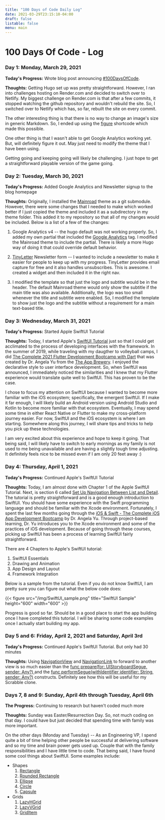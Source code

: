 ```yaml
---
title: "100 Days of Code Daily Log"
date: 2021-03-29T23:15:10-04:00
draft: false
listable: false
menu: main
---
```


# 100 Days Of Code - Log

### Day 1: Monday, March 29, 2021

**Today's Progress:** Wrote blog post announcing [#100DaysOfCode](https://www.100daysofcode.com/rules/).

**Thoughts:** Getting Hugo set up was pretty straightforward. However, I ran into challenges hosting on Render.com and decided to switch over to Netlify. My biggest challenge on Render.com is that after a few commits, it stopped watching the github repository and wouldn't rebuild the site. So, I switched over to Netlify which has, so far, rebuilt the site on every commit. 

The other interesting thing is that there is no way to change an image's size in generic Markdown. So, I ended up using the [figure](https://gohugo.io/content-management/shortcodes/#figure) shortcode which made this possible.

One other thing is that I wasn't able to get Google Analytics working yet. But, will definitely figure it out. May just need to modify the theme that I have been using.

Getting going and keeping going will likely be challenging. I just hope to get a straightforward playable version of the game going.

### Day 2: Tuesday, March 30, 2021

**Today's Progress:** Added Google Analytics and Newsletter signup to the blog homepage

**Thoughts:** Originally, I installed the [Mainroad](https://themes.gohugo.io/mainroad/) theme as a git submodule. However, there were some changes that I needed to make which worked better if I just copied the theme and included it as a subdirectory in my theme folder. This added it to my repository so that all of my changes would be included. Below is a list of a few of the changes:

1. Google Analytics v4 -- the hugo default was not working properly. So, I added my own partial that included the [Google Analytics](https://analytics.google.com) tag. I modified the Mainroad theme to include the partial. There is likely a more Hugo way of doing it that could override default behavior.

2. [TinyLetter](https://tinyletter.com/) Newsletter form -- I wanted to include a newsletter to make it easier for people to keep up with my progress. TinyLetter provides email capture for free and it also handles unsubscribes. This is awesome. I created a widget and then included it in the right nav.

3. I modified the template so that just the logo and subtitle would be in the header. The default Mainroad theme would only show the subtitle if the main title was also available. Additionally, the logo was too small whenever the title and subtitle were enabled. So, I modified the template to show just the logo and the subtitle without a requirement for a main text-based title.

### Day 3: Wednesday, March 31, 2021

**Today's Progress:** Started Apple SwiftUI Tutorial

**Thoughts:** Today, I started Apple's [SwiftUI Tutorial](https://developer.apple.com/tutorials/swiftui) just so that I could get acclimated to the process of developing interfaces with the framework. In the summer of 2019, while traveling with my daugther to volleyball camps, I did [The Complete 2021 Flutter Development Bootcamp with Dart](https://www.udemy.com/course/flutter-bootcamp-with-dart/) that was created by Dr. Angela Yu from the [The App Brewery](https://www.appbrewery.co). I enjoyed the declarative style to user interface development. So, when SwiftUI was announced, I immediately noticed the similarities and I knew that my Flutter experience would translate quite well to SwiftUI. This has proven to be the case.

I chose to focus my attention on SwiftUI because I wanted to become more familiar with the iOS ecosystem; specifically, the emergent SwiftUI. If I make it far enough, I will likely build an Android version using Android Studio and Kotlin to become more familiar with that ecosystem. Eventually, I may spend some time in either React Native or Flutter to make my cross-platform journey easier. For now, SwiftUI and the iOS ecosystem is where I am starting. Somewhere along this journey, I will share tips and tricks to help you pick up these technologies.

I am very excited about this experience and hope to keep it going. That being said, I will likely have to switch to early mornings as my family is not used to me being unavailable and are having a slightly tough time adjusting. It definitely feels nice to be missed even if I am only 20 feet away :)

### Day 4: Thursday, April 1, 2021

**Today's Progress:** Continued Apple's SwiftUI Tutorial

**Thoughts:** Today, I am almost done with Chapter 1 of the Apple SwiftUI Tutorial. Next, is section 6 called [Set Up Navigation Between List and Detail](https://developer.apple.com/tutorials/swiftui/building-lists-and-navigation). The tutorial is pretty straightforward and is a good enough introduction to SwiftUI. You should have some experience with the Swift programming language and should be familiar with the Xcode environment. Fortunately, I spent the last few months going through the [iOS & Swift - The Complete iOS App Development Bootcamp](https://www.udemy.com/course/ios-13-app-development-bootcamp/) by Dr. Angela Yu. Through project-based learning, Dr. Yu introduces you to the Xcode environment and some of the practices of iOS development. Because of going through these courses, picking up SwiftUI has been a process of learning SwiftUI fairly straightforward. 

There are 4 Chapters to Apple's SwiftUI tutorial:

1. SwiftUI Essentials
2. Drawing and Animation
3. App Design and Layout
4. Framework Integration

Below is a sample from the tutorial. Even if you do not know SwiftUI, I am pretty sure you can figure out what the below code does:

{{< figure src="/img/SwiftUI_sample.png" title="SwiftUI Sample" height="600" width="600" >}}

Progress is good so far. Should be in a good place to start the app building once I have completed this tutorial. I will be sharing some code examples once I actually start building my app.

### Day 5 and 6: Friday, April 2, 2021 and Saturday, April 3rd

**Today's Progress:** Continued Apple's SwiftUI Tutorial. But only had 30 minutes

**Thoughts:** Using [NavigationView](https://developer.apple.com/documentation/swiftui/navigationview) and [NavigationLink](https://developer.apple.com/documentation/swiftui/navigationlink) to forward to another view is so much easier than the [func prepare(for: UIStoryboardSegue, sender: Any?)
](https://developer.apple.com/documentation/uikit/uiviewcontroller/1621490-prepare) and the [func performSegue(withIdentifier identifier: String, sender: Any?)](https://developer.apple.com/documentation/uikit/uiviewcontroller/1621413-performsegue) constructs. Definitely see how this will be useful for my Scrabble clone.

### Days 7, 8 and 9: Sunday, April 4th through Tuesday, April 6th

**The Progress:** Continuing to research but haven't coded much more

**Thoughts:** Sunday was Easter/Resurrection Day. So, not much coding on that day. I could have but just decided that spending time with family was more important.

On the other days (Monday and Tuesday) -- As an Engineering VP, I spend quite a bit of time helping other people be successful at delivering software and so my time and brain power gets used up. Couple that with the family responsibilities and I have little time to code. That being said, I have found some cool things about SwiftUI. Some examples include:

* Shapes
    1. [Rectangle](https://developer.apple.com/documentation/swiftui/rectangle)
    2. [Rounded Rectangle](https://developer.apple.com/documentation/swiftui/roundedrectangle)
    3. [Ellipse](https://developer.apple.com/documentation/swiftui/ellipse)
    4. [Circle](https://developer.apple.com/documentation/swiftui/circle)
    5. [Capsule](https://developer.apple.com/documentation/swiftui/capsule)
* Grids
    1. [LazyHGrid](https://developer.apple.com/documentation/swiftui/lazyhgrid)
    2. [LazyVGrid](https://developer.apple.com/documentation/swiftui/lazyvgrid)
    3. [GridItem](https://developer.apple.com/documentation/swiftui/griditem)